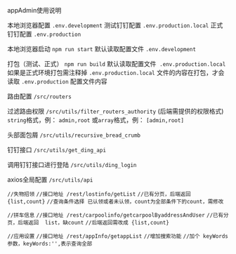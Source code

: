 appAdmin使用说明

本地浏览器配置 `.env.development`
测试钉钉配置 `.env.production.local`
正式钉钉配置 `.env.production` 

本地浏览器启动
`npm run start`
默认读取配置文件  `.env.development`

打包（测试、正式）
`npm run build`
默认读取配置文件  `.env.production.local`
如果是正式环境打包需注释掉 `.env.production.local` 文件的内容在打包，才会读取  `.env.production` 配置文件内容

路由配置
`/src/routers`

过滤路由权限
`/src/utils/filter_routers_authority`
(后端需提供的权限格式)
`string`格式，例：
`admin,root`
或`array`格式，例：
`[admin,root]`

头部面包屑
`/src/utils/recursive_bread_crumb`

钉钉接口
`/src/utils/get_ding_api`

调用钉钉接口进行登陆
`/src/utils/ding_login`

axios全局配置
`/src/utils/api`

`//失物招领`
`//接口地址 /rest/lostinfo/getList`
`//已有分页，后端返回 {list,count}`
`//查询条件选择 已认领或者未认领，count为全部条件下的count，需修改`

`//拼车信息`
`//接口地址 /rest/carpoolinfo/getcarpoolByaddressAndUser`
`//已有分页，后端返回  list，缺count`
`//后端返回需改成 {list,count}`

`//应用设置`
`//接口地址 /rest/appInfo/getappList`
`//增加搜索功能`
`//加个 keyWords 参数，keyWords:'',表示查询全部`




